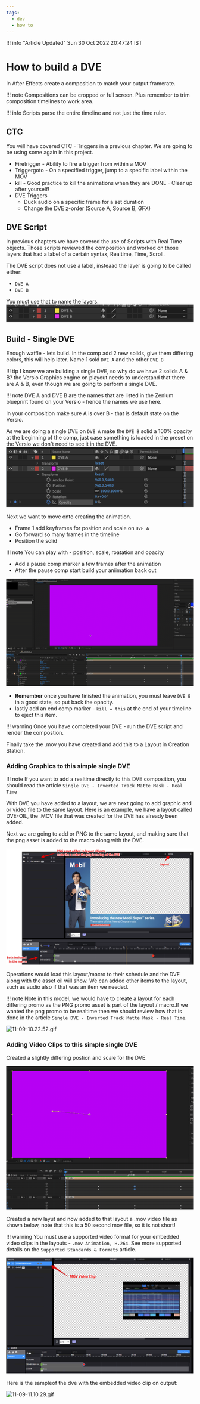 ```yaml
---
tags:
  - dev
  - how to
---
```



<!--
Title : 2122916070_build_dve_howto

- Created : 2022-01-08 20:42
- Updated :
- Author : James Rivers
- Written against (version):
- Sources : Versio 4.6 System Operations
- Author Notes :
- Tags : [!versio_graphics_moc](../../!versio_graphics_moc.md)
-->
!!! info "Article Updated"
    Sun 30 Oct 2022 20:47:24 IST

# How to build a DVE

In After Effects  create a composition to match your output framerate. 

!!! note
    Compositions can be cropped or full screen. Plus remember to trim composition timelines to work area. 

!!! info
    Scripts parse the entire timeline and not just the time ruler.

## CTC 
 You will have covered CTC - Triggers in a  previous chapter. We are going to be using some again in this project. 

 - Firetrigger - Ability to fire a trigger from within a MOV
 - Triggergoto - On a specified trigger, jump to a specific label within the MOV
 - kill -  Good practice to kill the animations when they are DONE - Clear up after yourself!
 - DVE Triggers 
	 - Duck audio on a specific frame for a set duration
	 - Change the DVE z-order (Source A, Source B, GFX)

## DVE Script

In previous chapters we have covered the use of Scripts with Real Time objects.  Those scripts reviewed the composition and worked on those layers that had a label of a certain syntax, Realtime, Time, Scroll.

The DVE script does not use a label, insteaad the layer is going to be called either:
- `DVE A`
- `DVE B`

You must use that to name the layers. 
![](attachments/Pasted%20image%2020220108213258.png)

## Build - Single DVE

Enough waffle - lets build.  In the comp add 2 new solids, give them differing colors, this will help later.  Name 1 sold `DVE A` and the other `DVE B`

!!! tip
    I know we are building a single DVE, so why do we have 2 solids A & B?  the Versio Graphics engine on playout needs to understand that there are A & B, even though we are going to perform a single DVE.  

!!! note
    DVE A and DVE B are the names that are listed in the Zenium blueprint found on your Versio - hence the names we use here.

In your composition make sure A is over B - that is default state on the Versio.

As we are doing a single DVE on `DVE A` make the `DVE B` solid a 100% opacity at the beginning of the comp, just case something is loaded in the preset on the Versio we don't need to see it in the DVE.
![](attachments/Pasted%20image%2020220108213407.png)

Next we want to move onto creating the animation. 

- Frame 1 add keyframes for position and scale on `DVE A`
- Go forward so many frames in the timeline
- Position the solid

!!! note
    You can play with - position, scale, roatation and opacity

- Add a pause comp marker a few frames after the animation
- After the pause comp start build your aniimation back out

![11-09-10.07.22.gif](attachments/2022-11-09-10.07.22.gif)

- **Remember** once you have finished the animation, you must leave `DVE B` in a good state, so put back the opacity. 
- lastly add an end comp marker - `kill = this`  at the end of your timeline to eject this item. 

!!! warning 
    Once you have completed your DVE - run the DVE script and render the compostion. 

Finally take the .mov you have created and add this to a Layout in Creation Station.

### Adding Graphics to this simple single DVE 

!!! note
    If you want to add a realtime directly to this DVE composition, you should read the article `Single DVE - Inverted Track Matte Mask - Real Time`

With DVE you have added to a layout, we are next going to add graphic and or video file to the same layout.  Here is an example, we have a layout called DVE-OIL, the .MOV file that was created for the DVE has already been added. 

Next we are going to add or PNG to the same layout, and making sure that the png asset is added to the macro along with the DVE. 

![11-09_101512.png](attachments/2022-11-09_101512.png)

Operations would load this layout/macro to their schedule and the DVE along with the asset oil will show. We can added other items to the layout, such as audio also if that was an item we needed. 

!!! note 
    Note in this model, we would have to create a layout for each differing promo as the PNG promo asset is part of the layout / macro.If we wanted the png promo to be realtime then we should review how that is done in the article `Single DVE - Inverted Track Matte Mask - Real Time`.

![11-09-10.22.52.gif](attachments/2022-11-09-10.22.52.gif)

### Adding Video Clips to this simple single DVE

Created a slightly differing postion and scale for the DVE. 

![11-09-11.06.20.gif](attachments/2022-11-09-11.06.20.gif)

Created a new layut and now added to that layout a .mov video file as shown below, note that this is a 50 second mov file, so it is not short!

!!! warning
    You must use a supported video format for your embedded video clips in the layouts - `.mov Animation, H.264`. See more supported details on the `Supported Standards & Formats` article. 


![11-09_110904.png](attachments/2022-11-09_110904.png)

Here is the sampleof the dve with the embedded video clip on output:

![11-09-11.10.29.gif](attachments/2022-11-09-11.10.29.gif)



